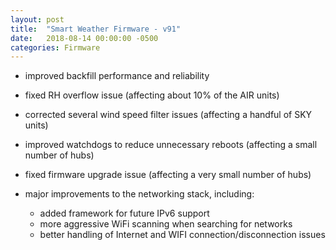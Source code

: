 ```yaml
---
layout: post
title:  "Smart Weather Firmware - v91"
date:   2018-08-14 00:00:00 -0500
categories: Firmware
---
```

- improved backfill performance and reliability
- fixed RH overflow issue (affecting about 10% of the AIR units)
- corrected several wind speed filter issues (affecting a handful of SKY units)
- improved watchdogs to reduce unnecessary reboots (affecting a small number of hubs)
- fixed firmware upgrade issue (affecting a very small number of hubs)
- major improvements to the networking stack, including:

  - added framework for future IPv6 support
  - more aggressive WiFi scanning when searching for networks
  - better handling of Internet and WIFI connection/disconnection issues
